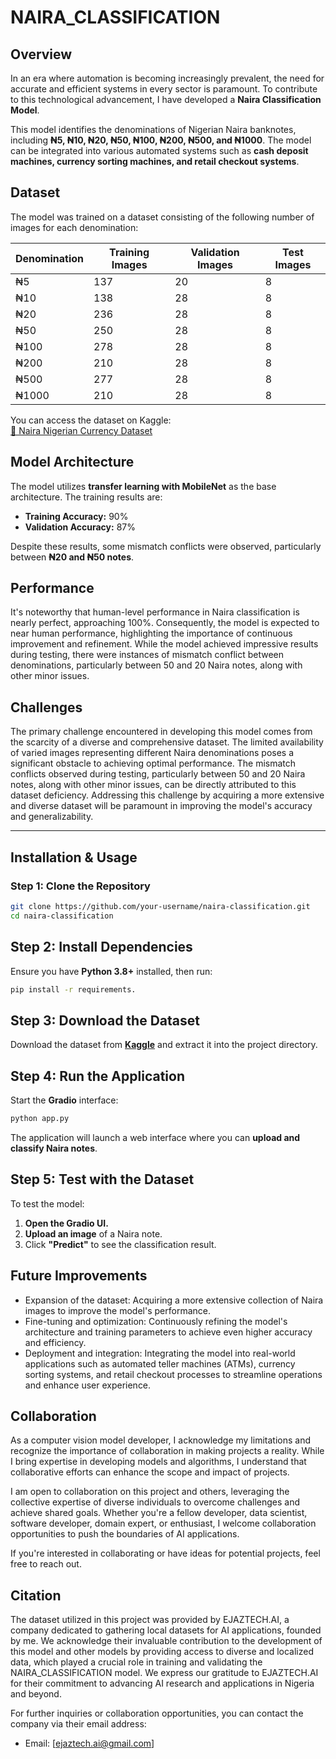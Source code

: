 # NAIRA_CLASSIFICATION

## Overview
In an era where automation is becoming increasingly prevalent, the need for accurate and efficient systems in every sector is paramount. To contribute to this technological advancement, I have developed a **Naira Classification Model**.  

This model identifies the denominations of Nigerian Naira banknotes, including **₦5, ₦10, ₦20, ₦50, ₦100, ₦200, ₦500, and ₦1000**. The model can be integrated into various automated systems such as **cash deposit machines, currency sorting machines, and retail checkout systems**.

## Dataset
The model was trained on a dataset consisting of the following number of images for each denomination:

| Denomination | Training Images | Validation Images | Test Images |
|-------------|----------------|-------------------|-------------|
| ₦5          | 137            | 20               | 8           |
| ₦10         | 138            | 28               | 8           |
| ₦20         | 236            | 28               | 8           |
| ₦50         | 250            | 28               | 8           |
| ₦100        | 278            | 28               | 8           |
| ₦200        | 210            | 28               | 8           |
| ₦500        | 277            | 28               | 8           |
| ₦1000       | 210            | 28               | 8           |

You can access the dataset on Kaggle:  
[📂 Naira Nigerian Currency Dataset](https://www.kaggle.com/datasets/ismailismailtijjani/naira-nigerian-currency-dataset)

## Model Architecture
The model utilizes **transfer learning with MobileNet** as the base architecture. The training results are:

- **Training Accuracy:** 90%
- **Validation Accuracy:** 87%

Despite these results, some mismatch conflicts were observed, particularly between **₦20 and ₦50 notes**.

## Performance
It's noteworthy that human-level performance in Naira classification is nearly perfect, approaching 100%. Consequently, the model is expected to near human performance,
highlighting the importance of continuous improvement and refinement.
While the model achieved impressive results during testing, there were instances of mismatch conflict between denominations, particularly between
50 and 20 Naira notes, along with other minor issues. 

## Challenges
The primary challenge encountered in developing this model comes from the scarcity of a diverse and comprehensive dataset. The limited availability of varied images
representing different Naira denominations poses a significant obstacle to achieving optimal performance. The mismatch conflicts observed during testing, particularly 
between 50 and 20 Naira notes, along with other minor issues, can be directly attributed to this dataset deficiency. Addressing this challenge by acquiring a more extensive 
and diverse dataset will be paramount in improving the model's accuracy and generalizability.

---

## Installation & Usage

### Step 1: Clone the Repository
```sh
git clone https://github.com/your-username/naira-classification.git
cd naira-classification
```

## Step 2: Install Dependencies

Ensure you have **Python 3.8+** installed, then run:


```sh
pip install -r requirements.
```

## Step 3: Download the Dataset
Download the dataset from **[Kaggle](https://www.kaggle.com/datasets/ismailismailtijjani/naira-nigerian-currency-dataset)** and extract it into the project directory.

## Step 4: Run the Application
Start the **Gradio** interface:

``` sh
python app.py
```
The application will launch a web interface where you can **upload and classify Naira notes**.

## Step 5: Test with the Dataset
To test the model:

1. **Open the Gradio UI.**  
2. **Upload an image** of a Naira note.  
3. Click **"Predict"** to see the classification result.  


## Future Improvements
- Expansion of the dataset: Acquiring a more extensive collection of Naira images to improve the model's performance.
- Fine-tuning and optimization: Continuously refining the model's architecture and training parameters to achieve even higher accuracy and efficiency.
- Deployment and integration: Integrating the model into real-world applications such as automated teller machines (ATMs), currency sorting systems, and retail checkout
  processes to streamline operations and enhance user experience.

## Collaboration
As a computer vision model developer, I acknowledge my limitations and recognize the importance of collaboration in making projects a reality. While I bring expertise 
in developing models and algorithms, I understand that collaborative efforts can enhance the scope and impact of projects.

I am open to collaboration on this project and others, leveraging the collective expertise of diverse individuals to overcome challenges and achieve shared goals. 
Whether you're a fellow developer, data scientist, software developer, domain expert, or enthusiast, I welcome collaboration opportunities to push the boundaries of
AI applications.

If you're interested in collaborating or have ideas for potential projects, feel free to reach out.

## Citation
The dataset utilized in this project was provided by EJAZTECH.AI, a company dedicated to gathering local datasets for AI applications, founded by me.
We acknowledge their invaluable contribution to the development of this model and other models by providing access to diverse and localized data, which played a 
crucial role in training and validating the NAIRA_CLASSIFICATION model. We express our gratitude to EJAZTECH.AI for their commitment to advancing AI research and
applications in Nigeria and beyond.

For further inquiries or collaboration opportunities, you can contact the company via their email address:
- Email: [ejaztech.ai@gmail.com]



